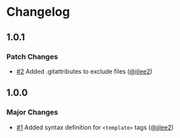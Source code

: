 # Changelog

## 1.0.1

### Patch Changes

- [#2](https://github.com/ijlee2/sublime-syntax-definition-template-tag/pull/2) Added .gitattributes to exclude files ([@ijlee2](https://github.com/ijlee2))

## 1.0.0

### Major Changes

- [#1](https://github.com/ijlee2/sublime-syntax-definition-template-tag/pull/1) Added syntax definition for `<template>` tags ([@ijlee2](https://github.com/ijlee2))
